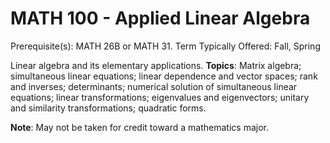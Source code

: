 # MATH 100 - Applied Linear Algebra

Prerequisite(s): MATH 26B or MATH 31.
Term Typically Offered: Fall, Spring

Linear algebra and its elementary applications.
**Topics**: Matrix algebra; simultaneous linear equations; linear dependence and vector spaces; rank and inverses; determinants; numerical solution of simultaneous linear equations; linear transformations; eigenvalues and eigenvectors; unitary and similarity transformations; quadratic forms.

**Note**: May not be taken for credit toward a mathematics major.
